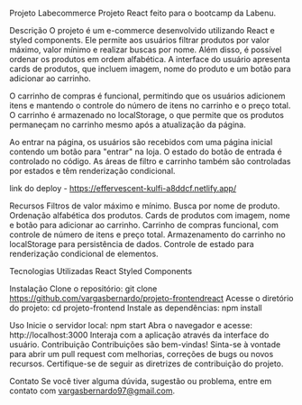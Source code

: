 Projeto Labecommerce
Projeto React feito para o bootcamp da Labenu.

Descrição
O projeto é um e-commerce desenvolvido utilizando React e styled components. Ele permite aos usuários filtrar produtos por valor máximo, valor mínimo e realizar buscas por nome. Além disso, é possível ordenar os produtos em ordem alfabética. A interface do usuário apresenta cards de produtos, que incluem imagem, nome do produto e um botão para adicionar ao carrinho.

O carrinho de compras é funcional, permitindo que os usuários adicionem itens e mantendo o controle do número de itens no carrinho e o preço total. O carrinho é armazenado no localStorage, o que permite que os produtos permaneçam no carrinho mesmo após a atualização da página.

Ao entrar na página, os usuários são recebidos com uma página inicial contendo um botão para "entrar" na loja. O estado do botão de entrada é controlado no código. As áreas de filtro e carrinho também são controladas por estados e têm renderização condicional.

link do deploy - https://effervescent-kulfi-a8ddcf.netlify.app/

Recursos
Filtros de valor máximo e mínimo.
Busca por nome de produto.
Ordenação alfabética dos produtos.
Cards de produtos com imagem, nome e botão para adicionar ao carrinho.
Carrinho de compras funcional, com controle de número de itens e preço total.
Armazenamento do carrinho no localStorage para persistência de dados.
Controle de estado para renderização condicional de elementos.

Tecnologias Utilizadas
React
Styled Components

Instalação
Clone o repositório: git clone https://github.com/vargasbernardo/projeto-frontendreact
Acesse o diretório do projeto: cd projeto-frontend
Instale as dependências: npm install

Uso
Inicie o servidor local: npm start
Abra o navegador e acesse: http://localhost:3000
Interaja com a aplicação através da interface do usuário.
Contribuição
Contribuições são bem-vindas! Sinta-se à vontade para abrir um pull request com melhorias, correções de bugs ou novos recursos. Certifique-se de seguir as diretrizes de contribuição do projeto.

Contato
Se você tiver alguma dúvida, sugestão ou problema, entre em contato com vargasbernardo97@gmail.com.